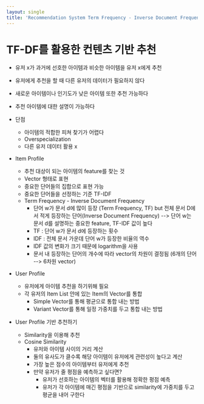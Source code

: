 ```yaml
---
layout: single
title: 'Recommendation System Term Frequency - Inverse Document Frequency'
---
```

# TF-DF를 활용한 컨텐츠 기반 추천
- 유저 x가 과거에 선호한 아이템과 비슷한 아이템을 유저 x에게 추천
- 유저에게 추천을 할 때 다른 유저의 데이터가 필요하지 않다
- 새로운 아이템이나 인기도가 낮은 아이템 또한 추천 가능하다
- 추천 아이템에 대한 설명이 가능하다
- 단점
  - 아이템의 적합한 피쳐 찾기가 어렵다
  - Overspecialization
  - 다른 유저 데이터 활용 x

- Item Profile
  - 추천 대상이 되는 아이템의 feature를 찾는 것 
  - Vector 형태로 표현
  - 중요한 단어들의 집합으로 표현 가능
  - 중요한 단어들을 선정하는 기준 TF-IDF
  - Term Frequency - Inverse Document Frequency
    - 단어 w가 문서 d에 많이 등장 (Term Frequency, TF) but 전체 문서 D에서 적게 등장하는 단어(Inverse Document Frequency) --> 단어 w는 문서 d를 설명하는 중요한 feature, TF-IDF 값이 높다
    - TF : 단어 w가 문서 d에 등장하는 횟수
    - IDF : 전체 문서 가운데 단어 w가 등장한 비율의 역수
    - IDF 값의 변화가 크기 때문에 logarithm을 사용
    - 문서 내 등장하는 단어의 개수에 따라 vector의 차원이 결정됨 (6개의 단어 --> 6차원 vector)

- User Profile
  - 유저에게 아이템 추천을 하기위해 필요
  - 각 유저의 Item List 안에 있는 Item의 Vector를 통합
    - Simple Vector를 통해 평균으로 통합 내는 방법
    - Variant Vector를 통해 일정 가중치를 두고 통합 내는 방법
- User Profile 기반 추천하기
  - Similarity을 이용해 추천
  - Cosine Similarity
    - 유저와 아이템 사이의 거리 계산
    - 둘의 유사도가 클수록 해당 아이템이 유저에게 관련성이 높다고 계산
    - 가장 높은 점수의 아이템부터 유저에게 추천
    - 만약 유저가 줄 평점을 예측하고 싶다면?
      - 유저가 선호하는 아이템의 벡터를 활용해 정확한 평점 예측
      - 유저가 각 아이템에 매긴 평점을 기반으로 similarity에 가중치를 두고 평균을 내어 구한다